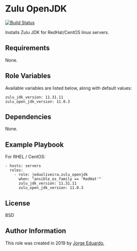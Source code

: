 Zulu OpenJDK
=========
[![Build Status](https://travis-ci.org/jeduoliveira/ansible-role-zulu-openjdk.svg?branch=master)](https://travis-ci.org/jeduoliveira/ansible-role-zulu-openjdk)


Installs Zulu JDK for RedHat/CentOS linux servers.

Requirements
------------

None.

Role Variables
--------------
Available variables are listed below, along with default values:

    zulu_jdk_version: 11.31.11
    zulu_open_jdk_version: 11.0.3

Dependencies
------------

None.

Example Playbook
----------------

For RHEL / CentOS:

    - hosts: servers
      roles:
        - role: jeduoliveira.zulu_openjdk
          when: "ansible_os_family == 'RedHat'"
          zulu_jdk_version: 11.31.11
          zulu_open_jdk_version: 11.0.3


License
-------

BSD

Author Information
------------------

This role was created in 2019 by [Jorge Eduardo](https://www.linkedin.com/in/jorgeeduardo/),
